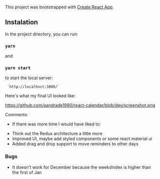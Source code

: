 This project was bootstrapped with [Create React App](https://github.com/facebook/create-react-app).

## Instalation

In the project directory, you can run:

### `yarn`

and

### `yarn start`

to start the local server:

```
 `http://localhost:3000/`
```

Here's what my final UI looked like:

https://github.com/aandrade1980/react-calendar/blob/dev/screenshot.png

Comments:

- If there was more time I would have liked to:

* Think out the Redux architecture a little more
* Improved UI, maybe add styled components or some react material ui
* Added drag and drop support to move reminders to other days

### Bugs

- It doesn't work for December because the weeksIndex is higher than the first of Jan
